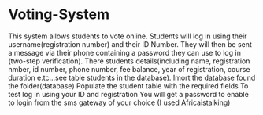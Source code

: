 # Voting-System
This system allows students to vote online. Students will log in using their username(registration number) and their ID Number. They will then be sent a message via their phone containing a password they can use to log in (two-step verification). There students details(including name, registration nmber, id number, phone number, fee balance, year of registration, course duration e.tc...see table students in the database).
Imort the database found the folder(database)
Populate the student table with the required fields
To test log in using your ID and registration
You will get a password to enable to login from the sms gateway of your choice (I used Africaistalking)
